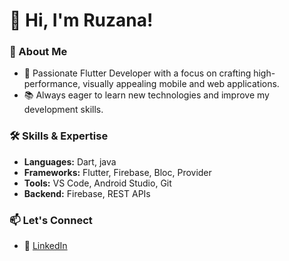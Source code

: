 # 👋 Hi, I'm Ruzana!

### 🚀 About Me
- 🌟 Passionate Flutter Developer with a focus on crafting high-performance, visually appealing mobile and web applications.
- 📚 Always eager to learn new technologies and improve my development skills.

### 🛠️ Skills & Expertise
- **Languages:** Dart, java
- **Frameworks:** Flutter, Firebase, Bloc, Provider
- **Tools:** VS Code, Android Studio, Git
- **Backend:** Firebase, REST APIs

### 📫 Let's Connect
- 💼 [LinkedIn](https://www.linkedin.com/in/ruzana-m-3a468285/)




<!---
MRuzana/MRuzana is a ✨ special ✨ repository because its `README.md` (this file) appears on your GitHub profile.
You can click the Preview link to take a look at your changes.
--->
